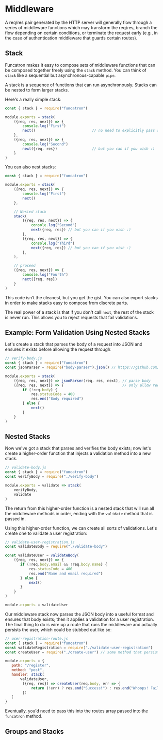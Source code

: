 # Middleware

A req/res pair generated by the HTTP server will generally flow through a series of middleware functions which may transform the req/res, branch the flow depending on certain conditions, or terminate the request early \(e.g., in the case of authentication middleware that guards certain routes\).

## Stack

Funcatron makes it easy to compose sets of middleware functions that can be composed together freely using the `stack` method. You can think of `stack` like a sequential but asynchronous-capable `pipe`.

A stack is a sequence of functions that can run asynchronously. Stacks can be nested to form larger stacks.

Here's a really simple stack:

```javascript
const { stack } = require("funcatron")

module.exports = stack(
    ({req, res, next}) => {
        console.log("First")
        next()                          // no need to explicitly pass req/res through
    },
    ({req, res, next}) => {
        console.log("Second")
        next({req, res})                // but you can if you wish :)
    }
)
```

You can also nest stacks:

```javascript
const { stack } = require("funcatron")

module.exports = stack(
    ({req, res, next}) => {
        console.log("First")
        next()                          
    },

    // Nested stack
    stack(
        ({req, res, next}) => {
            console.log("Second")
            next({req, res}) // but you can if you wish :)
        },
        ({req, res, next}) => {
            console.log("Third")
            next({req, res}) // but you can if you wish :)
        },
    ),

    // proceed
    ({req, res, next}) => {
        console.log("Fourth")
        next({req, res})                
    }
)
```

This code isn't the cleanest, but you get the gist. You can also export stacks in order to make stacks easy to compose from discrete parts.

The real power of a stack is that if you don't call `next`, the rest of the stack is never run. This allows you to reject requests that fail validations.

## Example: Form Validation Using Nested Stacks

Let's create a stack that parses the body of a request into JSON and ensures it exists before allowing the request through:

```javascript
// verify-body.js
const { stack } = require("funcatron")
const jsonParser = require("body-parser").json() // https://github.com/expressjs/body-parser

module.exports = stack(
    ({req, res, next}) => jsonParser(req, res, next), // parse body
    ({req, res, next}) => {                           // only allow request that have bodies through.
        if (!req.body) {
            res.statusCode = 400
            res.end("Body required")
        } else {
            next()
        }
    }
)
```

## Nested Stacks

Now we've got a stack that parses and verifies the body exists; now let's create a higher-order function that injects a validation method into a new stack.

```javascript
// validate-body.js
const { stack } = require("funcatron")
const verifyBody = require("./verify-body")

module.exports = validate => stack(
    verifyBody,
    validate
)
```

The return from this higher-order function is a nested stack that will run all the middleware methods in order, ending with the `validate` method that is passed in.

Using this higher-order function, we can create all sorts of validations. Let's create one to validate a user registration:

```javascript
// validate-user-registration.js
const validateBody = require("./validate-body")

const validateUser = validateBody(
    ({req, res, next}) => {
       if (!req.body.email && !req.body.name) {
           res.statusCode = 400
           res.end("Name and email required")
       } else {
           next()
       }
    }
)

module.exports = validateUser
```

Our middleware stack now parses the JSON body into a useful format and ensures that body exists; then it applies a validation for a user registration. The final thing to do is wire up a route that runs the middleware and actually persists the user, which could be stubbed out like so:

```javascript
// user-registration-route.js
const { stack } = require("funcatron")
const validateRegistration = require("./validate-user-registration")
const createUser = require("./create-user") // some method that persists to DB

module.exports = {
   path: "/register",
   method: "post",
   handler: stack(
       validateUser, 
        ({req, res}) => createUser(req.body, err => {
            return (!err) ? res.end("Success!") : res.end("Whoops! Failure")
        })
   )
}
```

Eventually, you'd need to pass this into the routes array passed into the `funcatron` method.

## Groups and Stacks



